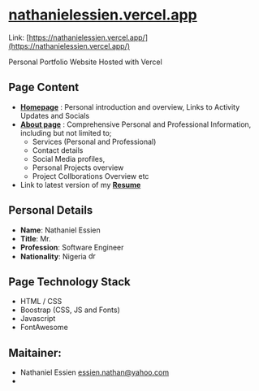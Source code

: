 # [nathanielessien.vercel.app](https://nathanielessien.vercel.app/)

Link: [https://nathanielessien.vercel.app/](https://nathanielessien.vercel.app/)

Personal Portfolio Website Hosted with Vercel


## Page Content
- [**Homepage**](https://nathanielessien.vercel.app/) : Personal introduction and overview, Links to Activity Updates and Socials
- [**About page**](https://nathanielessien.vercel.app/#about)  : Comprehensive Personal and Professional Information, including but not limited to; 
  - Services (Personal and Professional)
  - Contact details
  - Social Media profiles, 
  - Personal Projects overview
  - Project Collborations Overview etc
- Link to latest version of my [**Resume**](https://docs.google.com/document/d/156ZSihyuXtJsA3RVxW0aZBoNXkuJurWC/edit?usp=drivesdk&ouid=110349143336981937024&rtpof=true&sd=true )

## Personal Details
- **Name**: Nathaniel Essien 
- **Title**: Mr.
- **Profession**: Software Engineer
- **Nationality**: Nigeria <img src="https://github.com/csmoore/country-flag-icons/raw/master/country-flags-4x3-png/ng.png" alt="drawing" width="15"/>


## Page Technology Stack
- HTML / CSS
- Boostrap (CSS, JS and Fonts)
- Javascript
- FontAwesome


## Maitainer:
- Nathaniel Essien <essien.nathan@yahoo.com>
- 
